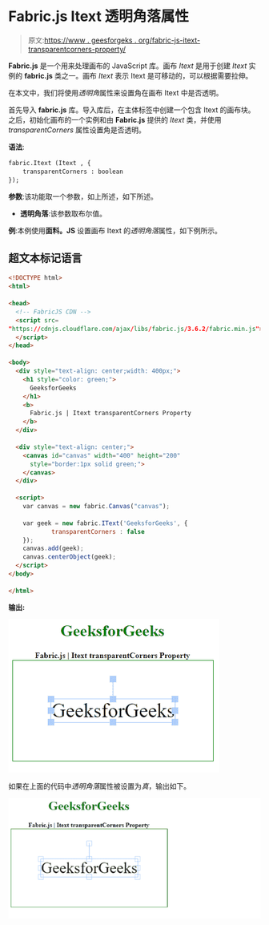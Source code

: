 # Fabric.js Itext 透明角落属性

> 原文:[https://www . geesforgeks . org/fabric-js-itext-transparentcorners-property/](https://www.geeksforgeeks.org/fabric-js-itext-transparentcorners-property/)

**Fabric.js** 是一个用来处理画布的 JavaScript 库。画布 *Itext* 是用于创建 *Itext* 实例的 **fabric.js** 类之一。画布 *Itext* 表示 Itext 是可移动的，可以根据需要拉伸。

在本文中，我们将使用*透明角*属性来设置角在画布 Itext 中是否透明。

首先导入 **fabric.js** 库。导入库后，在主体标签中创建一个包含 Itext 的画布块。之后，初始化画布的一个实例和由 **Fabric.js** 提供的 *Itext* 类，并使用 *transparentCorners* 属性设置角是否透明。

**语法**:

```html
fabric.Itext (Itext , {
    transparentCorners : boolean
});
```

**参数**:该功能取一个参数，如上所述，如下所述。

*   **透明角落**:该参数取布尔值。

**例**:本例使用**面料。JS** 设置画布 Itext 的*透明角落*属性，如下例所示。

## 超文本标记语言

```html
<!DOCTYPE html> 
<html> 

<head>
  <!-- FabricJS CDN -->
  <script src= 
"https://cdnjs.cloudflare.com/ajax/libs/fabric.js/3.6.2/fabric.min.js"> 
  </script> 
</head> 

<body> 
  <div style="text-align: center;width: 400px;"> 
    <h1 style="color: green;"> 
      GeeksforGeeks 
    </h1>
    <b> 
      Fabric.js | Itext transparentCorners Property 
    </b> 
  </div> 

  <div style="text-align: center;"> 
    <canvas id="canvas" width="400" height="200"
      style="border:1px solid green;"> 
    </canvas> 
  </div> 

  <script> 
    var canvas = new fabric.Canvas("canvas"); 

    var geek = new fabric.IText('GeeksforGeeks', {
            transparentCorners : false
    });
    canvas.add(geek);
    canvas.centerObject(geek); 
  </script> 
</body> 

</html>
```

**输出:**

![](img/0c2d96932defcbd5d7651274bc96b3b3.png)

如果在上面的代码中*透明角落*属性被设置为*真*，输出如下。

![](img/cfc0656ddaff3ce3e6d1234e9513946f.png)